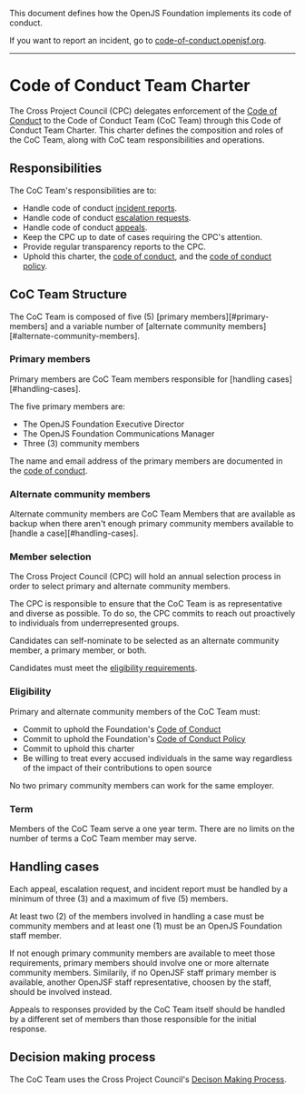 This document defines how the OpenJS Foundation implements its code of conduct.

If you want to report an incident, go to [code-of-conduct.openjsf.org][CoC].

***

# Code of Conduct Team Charter

The Cross Project Council (CPC) delegates enforcement of the [Code of Conduct][CoC] to the Code of Conduct Team (CoC Team) through this Code of Conduct Team Charter. This charter defines the composition and roles of the CoC Team, along with CoC team responsibilities and operations.

## Responsibilities

The CoC Team's responsibilities are to:

- Handle code of conduct [incident reports][incident report].
- Handle code of conduct [escalation requests][escalation].
- Handle code of conduct [appeals][appeal].
- Keep the CPC up to date of cases requiring the CPC's attention.
- Provide regular transparency reports to the CPC.
- Uphold this charter, the [code of conduct][CoC], and the [code of conduct policy][CoC Policy].

## CoC Team Structure

The CoC Team is composed of five (5) [primary members][#primary-members] and a variable number of [alternate community members][#alternate-community-members].

### Primary members

Primary members are CoC Team members responsible for [handling cases][#handling-cases].

The five primary members are:

* The OpenJS Foundation Executive Director
* The OpenJS Foundation Communications Manager
* Three (3) community members

The name and email address of the primary members are documented in the [code of conduct][primary members].

### Alternate community members

Alternate community members are CoC Team Members that are available as backup when there aren't enough primary community members available to [handle a case][#handling-cases].

### Member selection

The Cross Project Council (CPC) will hold an annual selection process in order to select primary and alternate community members.

The CPC is responsible to ensure that the CoC Team is as representative and diverse as possible. To do so, the CPC commits to reach out proactively to individuals from underrepresented groups.

Candidates can self-nominate to be selected as an alternate community member, a primary member, or both.

Candidates must meet the [eligibility requirements](#eligibility).

### Eligibility

Primary and alternate community members of the CoC Team must: 

* Commit to uphold the Foundation's [Code of Conduct][CoC]
* Commit to uphold the Foundation's [Code of Conduct Policy][CoC Policy]
* Commit to uphold this charter
* Be willing to treat every accused individuals in the same way regardless of the impact of their contributions to open source

No two primary community members can work for the same employer.

### Term

Members of the CoC Team serve a one year term. There are no limits on the number of terms a CoC Team member may serve.

## Handling cases

Each appeal, escalation request, and incident report must be handled by a minimum of three (3) and a maximum of five (5) members.

At least two (2) of the members involved in handling a case must be community members and at least one (1) must be an OpenJS Foundation staff member.

If not enough primary community members are available to meet those requirements, primary members should involve one or more alternate community members. Similarily, if no OpenJSF staff primary member is available, another OpenJSF staff representative, choosen by the staff, should be involved instead.

Appeals to responses provided by the CoC Team itself should be handled by a different set of members than those responsible for the initial response.

## Decision making process

The CoC Team uses the Cross Project Council's [Decison Making Process][decision-making].


[CoC]: https://code-of-conduct.openjsf.org/
[CoC Policy]: https://github.com/openjs-foundation/cross-project-council/blob/main/conduct/COC_POLICY.md
[primary members]: https://github.com/openjs-foundation/cross-project-council/blob/main/conduct/COC_POLICY.md#code-of-conduct-team-coc-team
[incident report]: https://github.com/openjs-foundation/cross-project-council/blob/main/conduct/COC_POLICY.md#reporting-incidents
[escalation]: https://github.com/openjs-foundation/cross-project-council/blob/main/conduct/COC_POLICY.md#escalation
[appeal]: https://github.com/openjs-foundation/cross-project-council/blob/main/conduct/COC_POLICY.md#appeals
[decision-making]: https://github.com/openjs-foundation/cross-project-council/blob/main/CPC-CHARTER.md#section-9-decision-making
